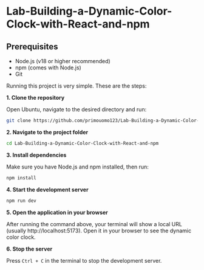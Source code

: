 # Lab-Building-a-Dynamic-Color-Clock-with-React-and-npm

## Prerequisites

- Node.js (v18 or higher recommended)
- npm (comes with Node.js)
- Git


Running this project is very simple. These are the steps:

**1. Clone the repository**

Open Ubuntu, navigate to the desired directory and run:

```bash
git clone https://github.com/primouomo123/Lab-Building-a-Dynamic-Color-Clock-with-React-and-npm.git
```

**2. Navigate to the project folder**

```bash
cd Lab-Building-a-Dynamic-Color-Clock-with-React-and-npm
```

**3. Install dependencies**

Make sure you have Node.js and npm installed, then run:

```bash
npm install
```

**4. Start the development server**

```bash
npm run dev
```

**5. Open the application in your browser**

After running the command above, your terminal will show a local URL (usually http://localhost:5173). Open it in your browser to see the dynamic color clock.

**6. Stop the server**

Press `Ctrl + C` in the terminal to stop the development server.
